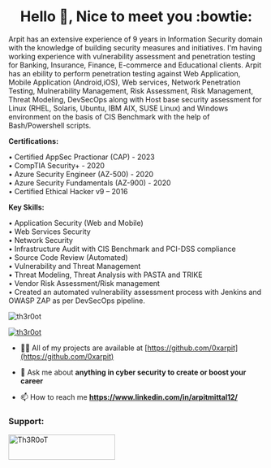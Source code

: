 <h1 align="center">Hello 👋, Nice to meet you :bowtie:</h1>
Arpit has an extensive experience of 9 years in Information Security domain with the knowledge of building security measures and initiatives. I'm having working experience with vulnerability assessment and penetration testing for Banking, Insurance, Finance, E-commerce and Educational clients. Arpit has an ebility to perform penetration testing against Web Application, Mobile Application (Android,iOS), Web services, Network Penetration Testing, Mulnerability Management, Risk Assessment, Risk Management, Threat Modeling, DevSecOps along with Host base security assessment for Linux (RHEL, Solaris, Ubuntu, IBM AIX, SUSE Linux) and Windows environment on the basis of CIS Benchmark with the help of Bash/Powershell scripts.<br />

<b>Certifications:</b> <br />

• Certified AppSec Practionar (CAP) - 2023 <br />
• CompTIA Security+ - 2020 <br />
• Azure Security Engineer (AZ-500) - 2020 <br />
• Azure Security Fundamentals (AZ-900) - 2020 <br />
• Certified Ethical Hacker v9 – 2016 <br />

 <b>Key Skills:</b><br />

 • Application Security (Web and Mobile) <br />
 • Web Services Security <br />
 • Network Security <br />
 • Infrastructure Audit with CIS Benchmark and PCI-DSS compliance <br />
 • Source Code Review (Automated) <br />
 • Vulnerability and Threat Management <br />
 • Threat Modeling, Threat Analysis with PASTA and TRIKE <br />
 • Vendor Risk Assessment/Risk management <br />
 • Created an automated vulnerability assessment process with Jenkins and OWASP ZAP as per DevSecOps pipeline. <br />

<p align="left"> <img src="https://komarev.com/ghpvc/?username=th3r0ot&label=Profile%20views&color=0e75b6&style=flat" alt="th3r0ot" /> </p>
<p align="left"> <a href="https://twitter.com/th3r0ot" target="blank"><img src="https://img.shields.io/twitter/follow/th3r0ot?logo=twitter&style=for-the-badge" alt="th3r0ot" /></a> </p>

- 👨‍💻 All of my projects are available at [https://github.com/0xarpit](https://github.com/0xarpit)

- 💬 Ask me about **anything in cyber security to create or boost your career**

- 📫 How to reach me **https://www.linkedin.com/in/arpitmittal12/**

<h3 align="left">Support:</h3>
<p><a href="https://www.buymeacoffee.com/Th3R0oT"> <img align="left" src="https://cdn.buymeacoffee.com/buttons/v2/default-yellow.png" height="50" width="210" alt="Th3R0oT" /></a></p><br><br>

<!--
**Th3R0oT/Th3R0oT** is a ✨ _special_ ✨ repository because its `README.md` (this file) appears on your GitHub profile.
-->
